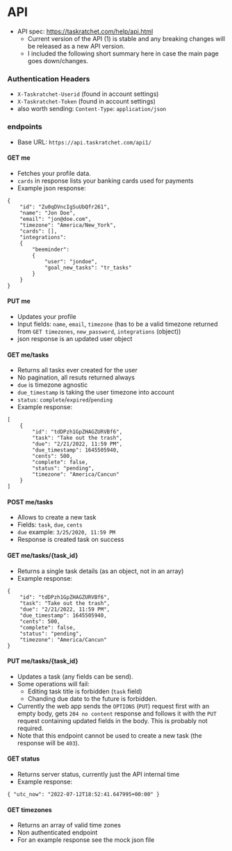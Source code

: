 # API 
- API spec: https://taskratchet.com/help/api.html
	- Current version of the API (1) is stable and any breaking changes will be released as a new API version.
	- I included the following short summary here in case the main page goes down/changes. 

 ### Authentication Headers
 - `X-Taskratchet-Userid` (found in account settings)
 - `X-Taskratchet-Token` (found in account settings)
 - also worth sending: `Content-Type`:  `application/json`

### endpoints

- Base URL: `https://api.taskratchet.com/api1/`

#### GET me
- Fetches your profile data.
- `cards` in response lists your banking cards used for payments
- Example json response: 
```
{
    "id": "Zu0qDVncIgSuUbQfr261",
    "name": "Jon Doe",
    "email": "jon@doe.com",
    "timezone": "America/New_York",
    "cards": [],
    "integrations":
    {
        "beeminder":
        {
            "user": "jondoe",
            "goal_new_tasks": "tr_tasks"
        }
    }
}
```

#### PUT me 
- Updates your profile
- Input fields: `name`, `email`, `timezone` (has to be a valid timezone returned from `GET timezones`, `new_password`, `integrations` (object))
- json response is an updated user object

#### GET me/tasks
- Returns all tasks ever created for the user 
- No pagination, all resuts returned always
- `due` is timezone agnostic
- `due_timestamp` is taking the user timezone into account
- `status`: `complete`/`expired`/`pending`
- Example response:
```
[
    {
        "id": "tdDPzh1GpZHAGZURVBf6",
        "task": "Take out the trash",
        "due": "2/21/2022, 11:59 PM",
        "due_timestamp": 1645505940,
        "cents": 500,
        "complete": false,
        "status": "pending",
        "timezone": "America/Cancun"
    }
]
```

#### POST me/tasks 
- Allows to create a new task
- Fields: `task`, `due`, `cents`
- `due` example: `3/25/2020, 11:59 PM`
- Response is created task on success

#### GET me/tasks/{task_id}
- Returns a single task details (as an object, not in an array)
- Example response: 
```
{
    "id": "tdDPzh1GpZHAGZURVBf6",
    "task": "Take out the trash",
    "due": "2/21/2022, 11:59 PM",
    "due_timestamp": 1645505940,
    "cents": 500,
    "complete": false,
    "status": "pending",
    "timezone": "America/Cancun"
}
```

#### PUT me/tasks/{task_id}
- Updates a task (any fields can be send).
- Some operations will fail:
	- Editing task title is forbidden (`task` field)
	- Chanding due date to the future is forbidden.
- Currently the web app sends the `OPTIONS` (`PUT`) request first with an empty body, gets `204 no content` response and follows it with the `PUT` request containing updated fields in the body. This is probably not required.
- Note that this endpoint cannot be used to create a new task (the response will be `403`).

#### GET status
- Returns server status, currently just the API internal time
- Example response:
```
{ "utc_now": "2022-07-12T18:52:41.647995+00:00" }
```

#### GET timezones
- Returns an array of valid time zones
- Non authenticated endpoint
- For an example response see the mock json file